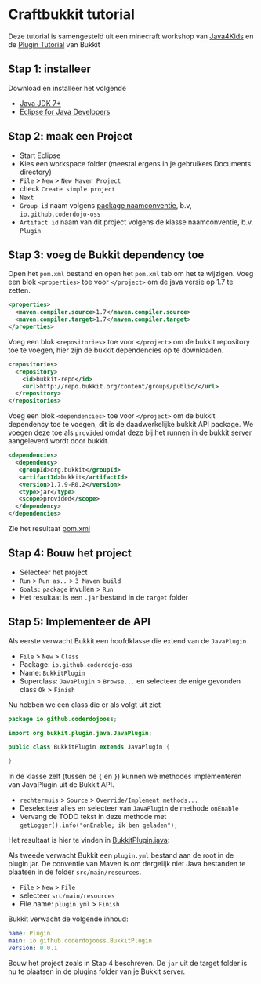 # Craftbukkit tutorial
Deze tutorial is samengesteld uit een minecraft workshop van [Java4Kids](https://java4kids.java.net/minecraft-workshop/mar2013) en de [Plugin Tutorial](http://wiki.bukkit.org/Plugin_Tutorial) van Bukkit

## Stap 1: installeer
Download en installeer het volgende

* [Java JDK 7+](https://www.oracle.com/technetwork/java/javase/downloads/index.html) 
* [Eclipse for Java Developers](https://eclipse.org/downloads/)

## Stap 2: maak een Project

* Start Eclipse
* Kies een workspace folder (meestal ergens in je gebruikers Documents directory)
* `File` > `New` > `New Maven Project`
* check `Create simple project` 
* `Next`
* `Group id` naam volgens [package naamconventie](https://nl.wikipedia.org/wiki/Java_package), b.v, `io.github.coderdojo-oss`
* `Artifact id` naam van dit project volgens de klasse naamconventie, b.v. `Plugin` 

## Stap 3: voeg de Bukkit dependency toe

Open het `pom.xml` bestand en open het `pom.xml` tab om het te wijzigen.
Voeg een blok `<properties>` toe voor `</project>` om de java versie op 1.7 te zetten.

```xml
<properties>
  <maven.compiler.source>1.7</maven.compiler.source>
  <maven.compiler.target>1.7</maven.compiler.target>
</properties>
``` 

Voeg een blok `<repositories>` toe voor `</project>` om de bukkit repository toe te voegen, hier zijn de bukkit dependencies op te downloaden.

```xml
<repositories>
  <repository>
    <id>bukkit-repo</id>
    <url>http://repo.bukkit.org/content/groups/public/</url>
  </repository>
</repositories>
``` 

Voeg een blok `<dependencies>` toe voor `</project>` om de bukkit dependency toe te voegen, dit is de daadwerkelijke bukkit API package. We voegen deze toe als `provided` omdat deze bij het runnen in de bukkit server aangeleverd wordt door bukkit.

```xml
<dependencies>
  <dependency>
   <groupId>org.bukkit</groupId>
   <artifactId>bukkit</artifactId>
   <version>1.7.9-R0.2</version>
   <type>jar</type>
   <scope>provided</scope>
  </dependency>
</dependencies>
```
Zie het resultaat [pom.xml](/pom.xml)

## Stap 4: Bouw het project
* Selecteer het project
* `Run` > `Run as..` > `3 Maven build`
* `Goals:` `package` invullen > `Run`
* Het resultaat is een `.jar` bestand in de `target` folder

## Stap 5: Implementeer de API
Als eerste verwacht Bukkit een hoofdklasse die extend van de `JavaPlugin`

* `File` > `New` > `Class` 
* Package: `io.github.coderdojo-oss`
* Name: `BukkitPlugin`
* Superclass: `JavaPlugin` > `Browse...` en selecteer de enige gevonden class `Ok` > `Finish`

Nu hebben we een class die er als volgt uit ziet

```java
package io.github.coderdojooss;

import org.bukkit.plugin.java.JavaPlugin;

public class BukkitPlugin extends JavaPlugin {

}
```

In de klasse zelf (tussen de `{` en `}`) kunnen we methodes implementeren van JavaPlugin uit de Bukkit API. 

* `rechtermuis` > `Source` > `Override/Implement methods...` 
* Deselecteer alles en selecteer van `JavaPlugin` de methode `onEnable` 
* Vervang de TODO tekst in deze methode met `getLogger().info("onEnable; ik ben geladen");`

Het resultaat is hier te vinden in [BukkitPlugin.java](/src/main/java/io/github/coderdojooss/BukkitPlugin.java):

Als tweede verwacht Bukkit een `plugin.yml` bestand aan de root in de plugin jar. De conventie van Maven is om dergelijk niet Java bestanden te plaatsen in de folder `src/main/resources`. 
* `File` > `New` > `File` 
* selecteer `src/main/resources` 
* File name: `plugin.yml` > `Finish`

Bukkit verwacht de volgende inhoud:

```yml
name: Plugin
main: io.github.coderdojooss.BukkitPlugin
version: 0.0.1
```

Bouw het project zoals in Stap 4 beschreven. De `jar` uit de target folder is nu te plaatsen in de plugins folder van je Bukkit server.